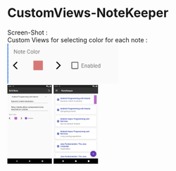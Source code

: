 # CustomViews-NoteKeeper
Screen-Shot :
<br>
Custom Views for selecting color for each note :
<img alt="Ezatpanah CustomViews" src="screenshot/screenshor2.png" width="50%">
<br>
<img alt="Ezatpanah CustomViews" src="screenshot/Screenshot_1685974841.png" width="20%">
<img alt="Ezatpanah CustomViews" src="screenshot/Screenshot_1685974757.png" width="20%">

